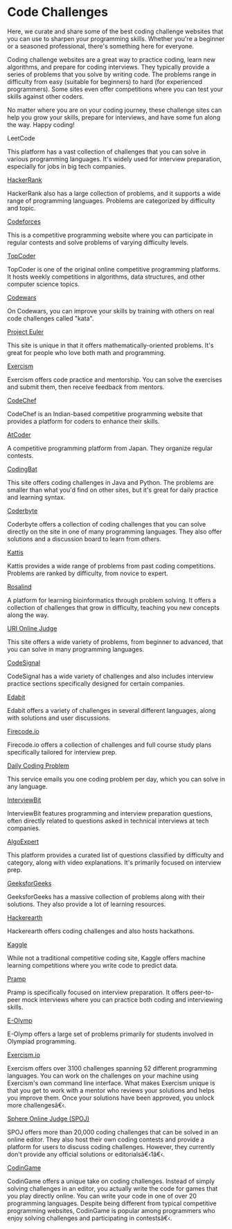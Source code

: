 Code Challenges
===============

Here, we curate and share some of the best coding challenge websites that you can use to sharpen your programming skills. Whether you're a beginner or a seasoned professional, there's something here for everyone.

Coding challenge websites are a great way to practice coding, learn new algorithms, and prepare for coding interviews. They typically provide a series of problems that you solve by writing code. The problems range in difficulty from easy (suitable for beginners) to hard (for experienced programmers). Some sites even offer competitions where you can test your skills against other coders.

No matter where you are on your coding journey, these challenge sites can help you grow your skills, prepare for interviews, and have some fun along the way. Happy coding!

LeetCode

This platform has a vast collection of challenges that you can solve in various programming languages. It's widely used for interview preparation, especially for jobs in big tech companies.

[HackerRank](https://www.hackerrank.com)

HackerRank also has a large collection of problems, and it supports a wide range of programming languages. Problems are categorized by difficulty and topic.

[Codeforces](https://www.codeforces.com)

This is a competitive programming website where you can participate in regular contests and solve problems of varying difficulty levels.

[TopCoder](https://www.topcoder.com)

TopCoder is one of the original online competitive programming platforms. It hosts weekly competitions in algorithms, data structures, and other computer science topics.

[Codewars](https://www.codewars.com)

On Codewars, you can improve your skills by training with others on real code challenges called "kata".

[Project Euler](https://www.projecteuler.net)

This site is unique in that it offers mathematically-oriented problems. It's great for people who love both math and programming.

[Exercism](https://www.exercism.org)

Exercism offers code practice and mentorship. You can solve the exercises and submit them, then receive feedback from mentors.

[CodeChef](https://www.codechef.com)

CodeChef is an Indian-based competitive programming website that provides a platform for coders to enhance their skills.

[AtCoder](https://atcoder.jp/)

A competitive programming platform from Japan. They organize regular contests.

[CodingBat](https://www.codingbat.com)

This site offers coding challenges in Java and Python. The problems are smaller than what you'd find on other sites, but it's great for daily practice and learning syntax.

[Coderbyte](https://www.coderbyte.com)

Coderbyte offers a collection of coding challenges that you can solve directly on the site in one of many programming languages. They also offer solutions and a discussion board to learn from others.

[Kattis](https://www.kattis.com)

Kattis provides a wide range of problems from past coding competitions. Problems are ranked by difficulty, from novice to expert.

[Rosalind](https://rosalind.info/)

A platform for learning bioinformatics through problem solving. It offers a collection of challenges that grow in difficulty, teaching you new concepts along the way.

[URI Online Judge](https://www.urionlinejudge.com)

This site offers a wide variety of problems, from beginner to advanced, that you can solve in many programming languages.

[CodeSignal](https://www.codesignal.com)

CodeSignal has a wide variety of challenges and also includes interview practice sections specifically designed for certain companies.

[Edabit](https://edabit.com/challenges)

Edabit offers a variety of challenges in several different languages, along with solutions and user discussions.

[Firecode.io](https://www.firecode.io)

Firecode.io offers a collection of challenges and full course study plans specifically tailored for interview prep.

[Daily Coding Problem](https://www.dailycodingproblem.com)

This service emails you one coding problem per day, which you can solve in any language.

[InterviewBit](https://www.interviewbit.com)

InterviewBit features programming and interview preparation questions, often directly related to questions asked in technical interviews at tech companies.

[AlgoExpert](https://www.algoexpert.io/)

This platform provides a curated list of questions classified by difficulty and category, along with video explanations. It's primarily focused on interview prep.

[GeeksforGeeks](https://www.geeksforgeeks.org/)

GeeksforGeeks has a massive collection of problems along with their solutions. They also provide a lot of learning resources.

[Hackerearth](https://www.hackerearth.com)

Hackerearth offers coding challenges and also hosts hackathons.

[Kaggle](https://www.kaggle.com)

While not a traditional competitive coding site, Kaggle offers machine learning competitions where you write code to predict data.

[Pramp](https://www.pramp.com)

Pramp is specifically focused on interview preparation. It offers peer-to-peer mock interviews where you can practice both coding and interviewing skills.

[E-Olymp](https://www.eolymp.com/)

E-Olymp offers a large set of problems primarily for students involved in Olympiad programming.

[Exercism.io](https://exercism.org/)

Exercism offers over 3100 challenges spanning 52 different programming languages. You can work on the challenges on your machine using Exercism's own command line interface. What makes Exercism unique is that you get to work with a mentor who reviews your solutions and helps you improve them. Once your solutions have been approved, you unlock more challengesâ€‹.

[Sphere Online Judge (SPOJ)](https://www.spoj.com/)

SPOJ offers more than 20,000 coding challenges that can be solved in an online editor. They also host their own coding contests and provide a platform for users to discuss coding challenges. However, they currently don't provide any official solutions or editorialsâ€‹1â€‹.

[CodinGame](https://www.codingame.com)

CodinGame offers a unique take on coding challenges. Instead of simply solving challenges in an editor, you actually write the code for games that you play directly online. You can write your code in one of over 20 programming languages. Despite being different from typical competitive programming websites, CodinGame is popular among programmers who enjoy solving challenges and participating in contestsâ€‹.
